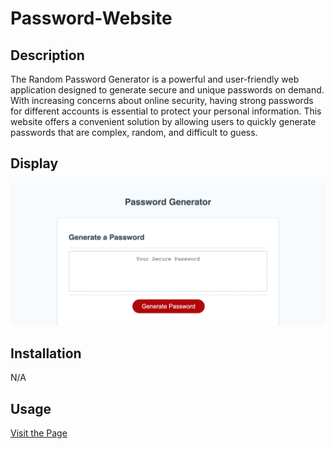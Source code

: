 # Password-Website

## Description

The Random Password Generator is a powerful and user-friendly web application designed to generate secure and unique passwords on demand. With increasing concerns about online security, having strong passwords for different accounts is essential to protect your personal information. This website offers a convenient solution by allowing users to quickly generate passwords that are complex, random, and difficult to guess.

## Display

![Screenshot of Website](./_Users_justinmoore_Documents_UCF_Homework_Password-Website_index.html.png)

## Installation

N/A

## Usage

[Visit the Page](https://justinryan8828.github.io/Password-Website/)
